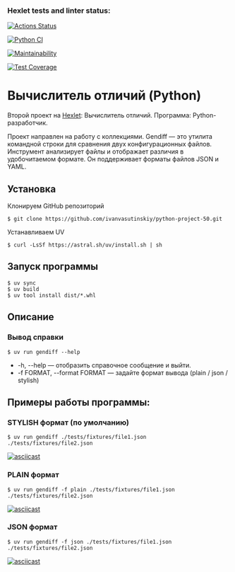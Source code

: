 ### Hexlet tests and linter status:
[![Actions Status](https://github.com/ivanvasutinskiy/python-project-50/actions/workflows/hexlet-check.yml/badge.svg)](https://github.com/ivanvasutinskiy/python-project-50/actions)

[![Python CI](https://github.com/ivanvasutinskiy/python-project-50/actions/workflows/main.yaml/badge.svg)](https://github.com/ivanvasutinskiy/python-project-50/actions/workflows/main.yaml)

[![Maintainability](https://api.codeclimate.com/v1/badges/773d277682748a9d4c75/maintainability)](https://codeclimate.com/github/ivanvasutinskiy/python-project-50/maintainability)

[![Test Coverage](https://api.codeclimate.com/v1/badges/773d277682748a9d4c75/test_coverage)](https://codeclimate.com/github/ivanvasutinskiy/python-project-50/test_coverage)

# Вычислитель отличий (Python)

Второй проект на [Hexlet](https://ru.hexlet.io/programs/python/projects/50): Вычислитель отличий.   Программа: Python-разработчик.

Проект направлен на работу с коллекциями. Gendiff — это утилита командной строки для сравнения двух конфигурационных файлов. Инструмент анализирует файлы и отображает различия в удобочитаемом формате. Он поддерживает форматы файлов JSON и YAML.

## Установка

Клонируем GitHub репозиторий
```
$ git clone https://github.com/ivanvasutinskiy/python-project-50.git
```
Устанавливаем UV
```
$ curl -LsSf https://astral.sh/uv/install.sh | sh
```

## Запуск программы

```
$ uv sync
$ uv build 
$ uv tool install dist/*.whl
```

## Описание

### Вывод справки

```
$ uv run gendiff --help
```

- -h, --help — отобразить справочное сообщение и выйти.
- -f FORMAT, --format FORMAT — задайте формат вывода (plain / json / stylish)

## Примеры работы программы:

### STYLISH формат (по умолчанию)

```
$ uv run gendiff ./tests/fixtures/file1.json ./tests/fixtures/file2.json
```

[![asciicast](https://asciinema.org/a/exuViPa6aApWM7j2JkUgqvsLz.svg)](https://asciinema.org/a/exuViPa6aApWM7j2JkUgqvsLz)

### PLAIN формат

```
$ uv run gendiff -f plain ./tests/fixtures/file1.json ./tests/fixtures/file2.json
```

[![asciicast](https://asciinema.org/a/W1XDfIOWOAC6BaczmTWDxXDUK.svg)](https://asciinema.org/a/W1XDfIOWOAC6BaczmTWDxXDUK)

### JSON формат

```
$ uv run gendiff -f json ./tests/fixtures/file1.json ./tests/fixtures/file2.json
```

[![asciicast](https://asciinema.org/a/BKzz3iVXjXAQKjkRCAFYqW3Kr.svg)](https://asciinema.org/a/BKzz3iVXjXAQKjkRCAFYqW3Kr)











